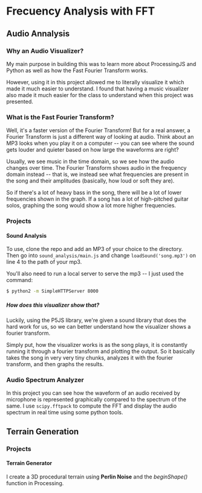 # Frecuency Analysis with FFT

## Audio Annalysis

### Why an Audio Visualizer?

My main purpose in building this was to learn more about ProcessingJS and Python as well as how the Fast Fourier Transform works.

However, using it in this project allowed me to literally visualize it which made it much easier to understand. I found that having a music visualizer also made it much easier for the class to understand when this project was presented.

### What is the Fast Fourier Transform?

Well, it's a faster version of the Fourier Transform! But for a real answer, a Fourier Transform is just a different way of looking at audio. Think about an MP3 looks when you play it on a computer -- you can see where the sound gets louder and quieter based on how large the waveforms are right?

Usually, we see music in the time domain, so we see how the audio changes over time. The Fourier Transform shows audio in the frequency domain instead -- that is, we instead see what frequencies are present in the song and their amplitudes (basically, how loud or soft they are).

So if there's a lot of heavy bass in the song, there will be a lot of lower frequencies shown in the graph. If a song has a lot of high-pitched guitar solos, graphing the song would show a lot more higher frequencies.

### Projects

#### Sound Analysis

To use, clone the repo and add an MP3 of your choice to the directory. Then go into `sound_analysis/main.js` and change `loadSound('song.mp3')` on line 4 to the path of your mp3.

You'll also need to run a local server to serve the mp3 -- I just used the command:

```sh
$ python2 -m SimpleHTTPServer 8000
```

##### How does this visualizer show that?

Luckily, using the P5JS library, we're given a sound library that does the hard work for us, so we can better understand how the visualizer shows a fourier transform.

Simply put, how the visualizer works is as the song plays, it is constantly running it through a fourier transform and plotting the output. So it basically takes the song in very very tiny chunks, analyzes it with the fourier transform, and then graphs the results.

### Audio Spectrum Analyzer

In this project you can see how the waveform of an audio received by microphone is represented graphically compared to the spectrum of the same. I use `scipy.fftpack` to compute the FFT and display the audio spectrum in real time using some python tools.

## Terrain Generation

### Projects

#### Terrain Generator

I create a 3D procedural terrain using **Perlin Noise** and the _beginShape()_ function in Processing.
